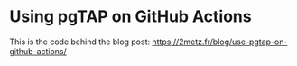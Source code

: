 # Using pgTAP on GitHub Actions

This is the code behind the blog post: https://2metz.fr/blog/use-pgtap-on-github-actions/
